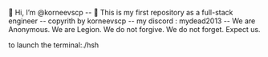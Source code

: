 👋 Hi, I’m @korneevscp -- 🤖 This is my first repository as a full-stack engineer -- copyrith by korneevscp -- my discord : mydead2013 -- We are Anonymous. We are Legion. We do not forgive. We do not forget. Expect us.


to launch the terminal:./hsh